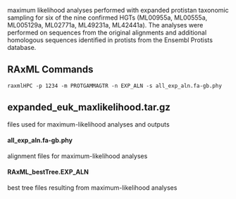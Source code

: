 maximum likelihood analyses performed with expanded protistan taxonomic sampling for six of the nine confirmed HGTs (ML00955a, ML00555a, ML005129a, ML02771a, ML49231a, ML42441a). The analyses were performed on sequences from the original alignments and additional homologous sequences identified in protists from the Ensembl Protists database.

## RAxML Commands
`raxmlHPC -p 1234 -m PROTGAMMAGTR -n EXP_ALN -s all_exp_aln.fa-gb.phy`

## expanded_euk_maxlikelihood.tar.gz
files used for maximum-likelihood analyses and outputs

#### all_exp_aln.fa-gb.phy
alignment files for maximum-likelihood analyses

#### RAxML_bestTree.EXP_ALN
best tree files resulting from maximum-likelihood analyses
